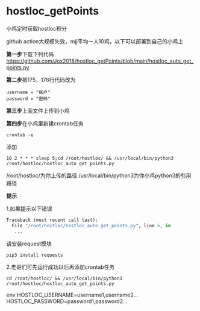 # hostloc_getPoints

小鸡定时获取hostloc积分

github action大规模失效，mjj平均一人10鸡，以下可以部署到自己的小鸡上

**第一步**下载下列代码
https://github.com/Jox2018/hostloc_getPoints/blob/main/hostloc_auto_get_points.py

**第二步**把175，176行代码改为

```
username = "账户"
password = "密码"
```

**第三步**上面文件上传到小鸡

**第四步**在小鸡里新建crontab任务

```
crontab -e
```


添加

```shell
10 2 * * * sleep 5;cd /root/hostloc/ && /usr/local/bin/python3 /root/hostloc/hostloc_auto_get_points.py
```

/root/hostloc/为你上传的路径
/usr/local/bin/python3为你小鸡python3的引用路径

**提示**

1.如果提示以下错误

```python
Traceback (most recent call last):
  File "/root/hostloc/hostloc_auto_get_points.py", line 6, in
   ...
```

请安装request模块

```shell
pip3 install requests
```

2.老哥们可先运行成功以后再添加crontab任务

```shell
cd /root/hostloc/ && /usr/local/bin/python3 /root/hostloc/hostloc_auto_get_points.py
```



env
HOSTLOC_USERNAME=username1,username2...
HOSTLOC_PASSWORD=password1,password2...
